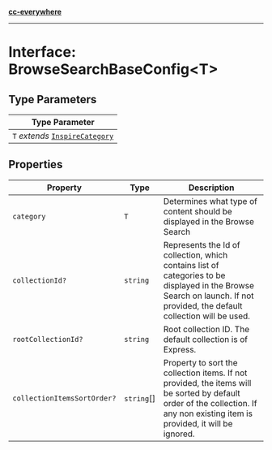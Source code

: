 [**cc-everywhere**](../../../../../index.md)

***

# Interface: BrowseSearchBaseConfig<T\>

## Type Parameters

| Type Parameter |
| ------ |
| `T` *extends* [`InspireCategory`](../../browse-search-config-types/enumerations/inspire-category.md) |

## Properties

| Property | Type | Description |
| ------ | ------ | ------ |
| `category` | `T` | Determines what type of content should be displayed in the Browse Search |
| `collectionId?` | `string` | Represents the Id of collection, which contains list of categories to be displayed in the Browse Search on launch. If not provided, the default collection will be used. |
| `rootCollectionId?` | `string` | Root collection ID. The default collection is of Express. |
| `collectionItemsSortOrder?` | `string`[] | Property to sort the collection items. If not provided, the items will be sorted by default order of the collection. If any non existing item is provided, it will be ignored. |
